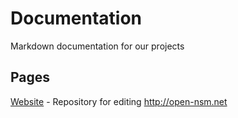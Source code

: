 # Documentation
Markdown documentation for our projects

## Pages

[Website](website.md) - Repository for editing http://open-nsm.net
